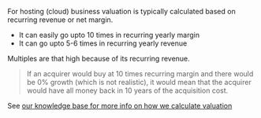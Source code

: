 
For hosting (cloud) business valuation is typically calculated based on recurring revenue or net margin.

- It can easily go upto 10 times in recurring yearly margin 
- It can go upto 5-6 times in recurring yearly revenue 

Multiples are that high because of its recurring revenue.

> If an acquirer would buy at 10 times recurring margin and there would be 0% growth (which is not realistic), it would mean that the acquirer would have all money back in 10 years of the acquisition cost.

See [our knowledge base for more info on how we calculate valuation](simulator_grid_valuation_details)



